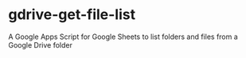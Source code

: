 # gdrive-get-file-list
A Google Apps Script for Google Sheets to list folders and files from a Google Drive folder
